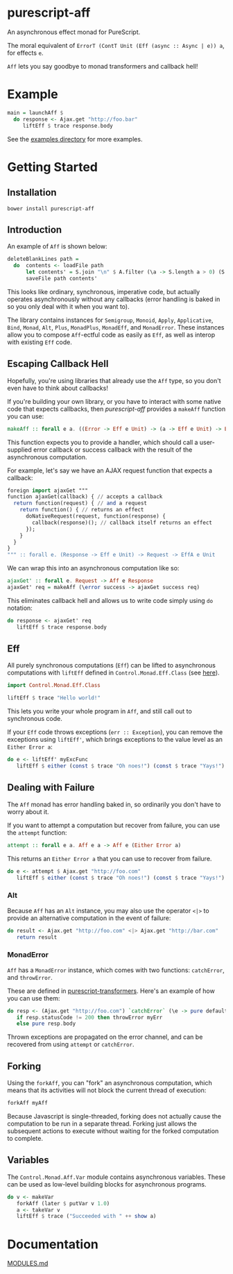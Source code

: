 # purescript-aff

An asynchronous effect monad for PureScript.

The moral equivalent of `ErrorT (ContT Unit (Eff (async :: Async | e)) a`, for effects `e`.

`Aff` lets you say goodbye to monad transformers and callback hell!

# Example

```purescript
main = launchAff $ 
  do response <- Ajax.get "http://foo.bar"
     liftEff $ trace response.body
```

See the [examples directory](/examples/src/Examples.purs) for more examples.

# Getting Started

## Installation

```
bower install purescript-aff
```

## Introduction

An example of `Aff` is shown below:

```purescript
deleteBlankLines path =
  do  contents <- loadFile path
      let contents' = S.join "\n" $ A.filter (\a -> S.length a > 0) (S.split "\n" contents)
      saveFile path contents'
```

This looks like ordinary, synchronous, imperative code, but actually operates asynchronously without any callbacks (error handling is baked in so you only deal with it when you want to).

The library contains instances for `Semigroup`, `Monoid`, `Apply`, `Applicative`, `Bind`, `Monad`, `Alt`, `Plus`, `MonadPlus`, `MonadEff`, and `MonadError`. These instances allow you to compose `Aff`-ectful code as easily as `Eff`, as well as interop with existing `Eff` code.

## Escaping Callback Hell

Hopefully, you're using libraries that already use the `Aff` type, so you don't even have to think about callbacks!

If you're building your own library, or you have to interact with some native code that expects callbacks, then *purescript-aff* provides a `makeAff` function you can use:

```purescript
makeAff :: forall e a. ((Error -> Eff e Unit) -> (a -> Eff e Unit) -> EffA e Unit) -> Aff e a
```

This function expects you to provide a handler, which should call a user-supplied error callback or success callback with the result of the asynchronous computation.

For example, let's say we have an AJAX request function that expects a callback:

```purescript
foreign import ajaxGet """
function ajaxGet(callback) { // accepts a callback
  return function(request) { // and a request
    return function() { // returns an effect
      doNativeRequest(request, function(response) {
        callback(response)(); // callback itself returns an effect
      });
    }
  }
}
""" :: forall e. (Response -> Eff e Unit) -> Request -> EffA e Unit
```

We can wrap this into an asynchronous computation like so:

```purescript
ajaxGet' :: forall e. Request -> Aff e Response
ajaxGet' req = makeAff (\error success -> ajaxGet success req)
```

This eliminates callback hell and allows us to write code simply using `do` notation:

```purescript
do response <- ajaxGet' req
   liftEff $ trace response.body
```

## Eff

All purely synchronous computations (`Eff`) can be lifted to asynchronous computations with `liftEff` defined in `Control.Monad.Eff.Class` (see [here](https://github.com/paf31/purescript-monad-eff)).

```purescript
import Control.Monad.Eff.Class

liftEff $ trace "Hello world!"
```

This lets you write your whole program in `Aff`, and still call out to synchronous code.

If your `Eff` code throws exceptions (`err :: Exception`), you can remove the exceptions using `liftEff'`, which brings exceptions to the value level as an `Either Error a`:

```purescript
do e <- liftEff' myExcFunc
   liftEff $ either (const $ trace "Oh noes!") (const $ trace "Yays!") e
```

## Dealing with Failure

The `Aff` monad has error handling baked in, so ordinarily you don't have to worry about it.

If you want to attempt a computation but recover from failure, you can use the `attempt` function:

```purescript
attempt :: forall e a. Aff e a -> Aff e (Either Error a)
```

This returns an `Either Error a` that you can use to recover from failure.

```purescript
do e <- attempt $ Ajax.get "http://foo.com"
   liftEff $ either (const $ trace "Oh noes!") (const $ trace "Yays!") e
```

### Alt

Because `Aff` has an `Alt` instance, you may also use the operator `<|>` to provide an alternative computation in the event of failure:

```purescript
do result <- Ajax.get "http://foo.com" <|> Ajax.get "http://bar.com"
   return result
```

### MonadError

`Aff` has a `MonadError` instance, which comes with two functions: `catchError`, and `throwError`.

These are defined in [purescript-transformers](http://github.com/purescript/purescript-transformers).
Here's an example of how you can use them:

```purescript
do resp <- (Ajax.get "http://foo.com") `catchError` (\e -> pure defaultResponse)
   if resp.statusCode != 200 then throwError myErr 
   else pure resp.body
```

Thrown exceptions are propagated on the error channel, and can be recovered from using `attempt` or `catchError`.

## Forking

Using the `forkAff`, you can "fork" an asynchronous computation, which means that its activities will not 
block the current thread of execution:

```purescript
forkAff myAff
```

Because Javascript is single-threaded, forking does not actually cause the 
computation to be run in a separate thread. Forking just allows the subsequent 
actions to execute without waiting for the forked computation to complete.

## Variables

The `Control.Monad.Aff.Var` module contains asynchronous variables. These can 
be used as low-level building blocks for asynchronous programs.

```purescript
do v <- makeVar
   forkAff (later $ putVar v 1.0)
   a <- takeVar v 
   liftEff $ trace ("Succeeded with " ++ show a)
```

# Documentation

[MODULES.md](MODULES.md)
